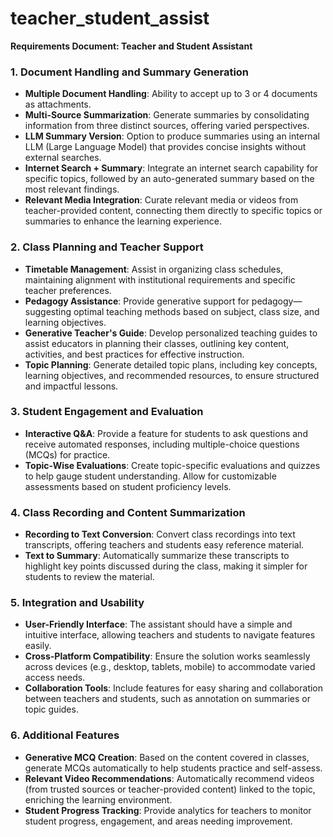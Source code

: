 # teacher_student_assist

**Requirements Document: Teacher and Student Assistant**

### 1. Document Handling and Summary Generation
- **Multiple Document Handling**: Ability to accept up to 3 or 4 documents as attachments.
- **Multi-Source Summarization**: Generate summaries by consolidating information from three distinct sources, offering varied perspectives.
- **LLM Summary Version**: Option to produce summaries using an internal LLM (Large Language Model) that provides concise insights without external searches.
- **Internet Search + Summary**: Integrate an internet search capability for specific topics, followed by an auto-generated summary based on the most relevant findings.
- **Relevant Media Integration**: Curate relevant media or videos from teacher-provided content, connecting them directly to specific topics or summaries to enhance the learning experience.

### 2. Class Planning and Teacher Support
- **Timetable Management**: Assist in organizing class schedules, maintaining alignment with institutional requirements and specific teacher preferences.
- **Pedagogy Assistance**: Provide generative support for pedagogy—suggesting optimal teaching methods based on subject, class size, and learning objectives.
- **Generative Teacher's Guide**: Develop personalized teaching guides to assist educators in planning their classes, outlining key content, activities, and best practices for effective instruction.
- **Topic Planning**: Generate detailed topic plans, including key concepts, learning objectives, and recommended resources, to ensure structured and impactful lessons.

### 3. Student Engagement and Evaluation
- **Interactive Q&A**: Provide a feature for students to ask questions and receive automated responses, including multiple-choice questions (MCQs) for practice.
- **Topic-Wise Evaluations**: Create topic-specific evaluations and quizzes to help gauge student understanding. Allow for customizable assessments based on student proficiency levels.

### 4. Class Recording and Content Summarization
- **Recording to Text Conversion**: Convert class recordings into text transcripts, offering teachers and students easy reference material.
- **Text to Summary**: Automatically summarize these transcripts to highlight key points discussed during the class, making it simpler for students to review the material.

### 5. Integration and Usability
- **User-Friendly Interface**: The assistant should have a simple and intuitive interface, allowing teachers and students to navigate features easily.
- **Cross-Platform Compatibility**: Ensure the solution works seamlessly across devices (e.g., desktop, tablets, mobile) to accommodate varied access needs.
- **Collaboration Tools**: Include features for easy sharing and collaboration between teachers and students, such as annotation on summaries or topic guides.

### 6. Additional Features
- **Generative MCQ Creation**: Based on the content covered in classes, generate MCQs automatically to help students practice and self-assess.
- **Relevant Video Recommendations**: Automatically recommend videos (from trusted sources or teacher-provided content) linked to the topic, enriching the learning environment.
- **Student Progress Tracking**: Provide analytics for teachers to monitor student progress, engagement, and areas needing improvement.
